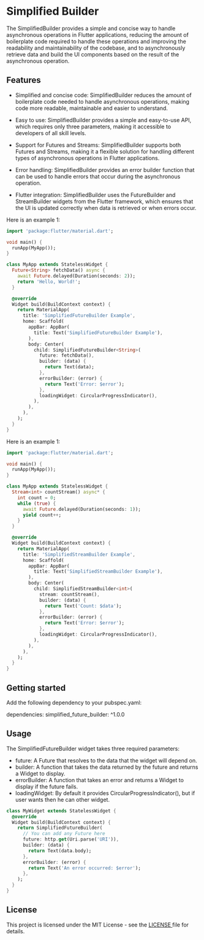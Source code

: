 <!--
This README describes the package. If you publish this package to pub.dev,
this README's contents appear on the landing page for your package.

For information about how to write a good package README, see the guide for
[writing package pages](https://dart.dev/guides/libraries/writing-package-pages).

For general information about developing packages, see the Dart guide for
[creating packages](https://dart.dev/guides/libraries/create-library-packages)
and the Flutter guide for
[developing packages and plugins](https://flutter.dev/developing-packages).
-->
# Simplified Builder

 The SimplifiedBuilder provides a simple and concise way to handle asynchronous operations in Flutter applications, reducing the amount of boilerplate code required to handle these operations and improving the readability and maintainability of the codebase, and to asynchronously retrieve data and build the UI components based on the result of the asynchronous operation.

## Features

- Simplified and concise code: SimplifiedBuilder reduces the amount of boilerplate code needed to handle asynchronous operations, making code more readable, maintainable and easier to understand.

- Easy to use: SimplifiedBuilder provides a simple and easy-to-use API, which requires only three parameters, making it accessible to developers of all skill levels.

- Support for Futures and Streams: SimplifiedBuilder supports both Futures and Streams, making it a flexible solution for handling different types of asynchronous operations in Flutter applications.

- Error handling: SimplifiedBuilder provides an error builder function that can be used to handle errors that occur during the asynchronous operation.

- Flutter integration: SimplifiedBuilder uses the FutureBuilder and StreamBuilder widgets from the Flutter framework, which ensures that the UI is updated correctly when data is retrieved or when errors occur.

Here is an example 1:
```dart
import 'package:flutter/material.dart';

void main() {
  runApp(MyApp());
}

class MyApp extends StatelessWidget {
  Future<String> fetchData() async {
    await Future.delayed(Duration(seconds: 2));
    return 'Hello, World!';
  }

  @override
  Widget build(BuildContext context) {
    return MaterialApp(
      title: 'SimplifiedFutureBuilder Example',
      home: Scaffold(
        appBar: AppBar(
          title: Text('SimplifiedFutureBuilder Example'),
        ),
        body: Center(
          child: SimplifiedFutureBuilder<String>(
            future: fetchData(),
            builder: (data) {
              return Text(data);
            },
            errorBuilder: (error) {
              return Text('Error: $error');
            },
            loadingWidget: CircularProgressIndicator(),
          ),
        ),
      ),
    );
  }
}
```
Here is an example 1:

```dart
import 'package:flutter/material.dart';

void main() {
  runApp(MyApp());
}

class MyApp extends StatelessWidget {
  Stream<int> countStream() async* {
    int count = 0;
    while (true) {
      await Future.delayed(Duration(seconds: 1));
      yield count++;
    }
  }

  @override
  Widget build(BuildContext context) {
    return MaterialApp(
      title: 'SimplifiedStreamBuilder Example',
      home: Scaffold(
        appBar: AppBar(
          title: Text('SimplifiedStreamBuilder Example'),
        ),
        body: Center(
          child: SimplifiedStreamBuilder<int>(
            stream: countStream(),
            builder: (data) {
              return Text('Count: $data');
            },
            errorBuilder: (error) {
              return Text('Error: $error');
            },
            loadingWidget: CircularProgressIndicator(),
          ),
        ),
      ),
    );
  }
}

```
## Getting started

Add the following dependency to your pubspec.yaml:

dependencies:
  simplified_future_builder: ^1.0.0

## Usage

The SimplifiedFutureBuilder widget takes three required parameters:

- future: A Future that resolves to the data that the widget will depend on.
- builder: A function that takes the data returned by the future and returns a Widget to display.
- errorBuilder: A function that takes an error and returns a Widget to display if the future fails.
- loadingWidget: By default it provides CircularProgressIndicator(), but if user wants then he can other widget.

```dart
class MyWidget extends StatelessWidget {
  @override
  Widget build(BuildContext context) {
    return SimplifiedFutureBuilder(
      // You can add any Future here 
      future: http.get(Uri.parse('URI')),
      builder: (data) {
        return Text(data.body);
      },
      errorBuilder: (error) {
        return Text('An error occurred: $error');
      },
    );
  }
}

```

## License

This project is licensed under the MIT License - see the <a href="https://github.com/suhailthakrani/simplified_builder/blob/master/LICENSE" target="_blank"> LICENSE </a> file for details.
